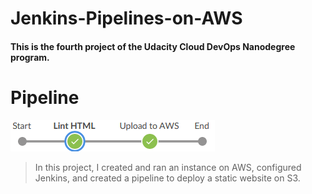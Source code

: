 # Jenkins-Pipelines-on-AWS
#### This is the fourth project of the Udacity Cloud DevOps Nanodegree program.

# Pipeline
![img-1](pipeline.png)

> In this project, I created and ran an instance on AWS, configured Jenkins, and created a pipeline to deploy a static website on S3.
